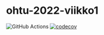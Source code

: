 # ohtu-2022-viikko1

![GitHub Actions](https://github.com/johyy/ohtu-2022-viikko1/workflows/CI/badge.svg)
[![codecov](https://codecov.io/gh/johyy/ohtu-2022-viikko1/branch/main/graph/badge.svg?token=V38ARL4BFO)](https://codecov.io/gh/johyy/ohtu-2022-viikko1)
